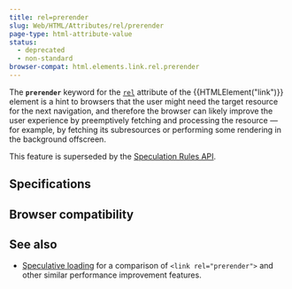 ```yaml
---
title: rel=prerender
slug: Web/HTML/Attributes/rel/prerender
page-type: html-attribute-value
status:
  - deprecated
  - non-standard
browser-compat: html.elements.link.rel.prerender
---
```




The **`prerender`** keyword for the [`rel`](/Web/HTML/Element/link#rel) attribute of the {{HTMLElement("link")}} element is a hint to browsers that the user might need the target resource for the next navigation, and therefore the browser can likely improve the user experience by preemptively fetching and processing the resource — for example, by fetching its subresources or performing some rendering in the background offscreen.

This feature is superseded by the [Speculation Rules API](/Web/API/Speculation_Rules_API).

## Specifications



## Browser compatibility



## See also

- [Speculative loading](/Web/Performance/Speculative_loading) for a comparison of `<link rel="prerender">` and other similar performance improvement features.
